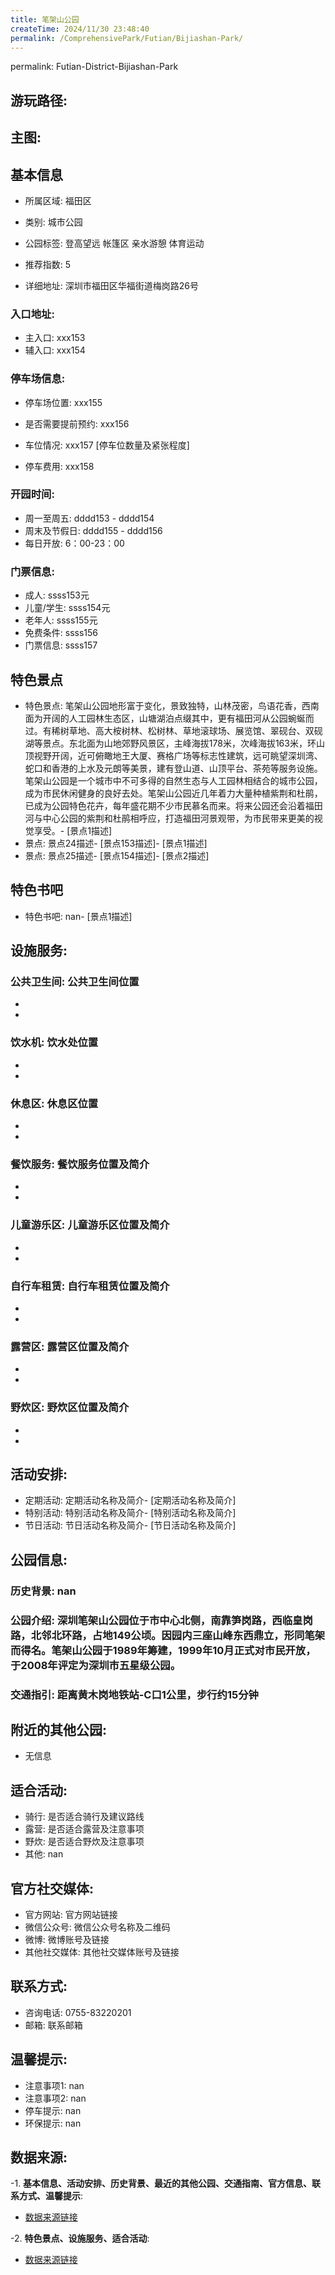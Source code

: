 ```yaml
---
title: 笔架山公园
createTime: 2024/11/30 23:48:40
permalink: /ComprehensivePark/Futian/Bijiashan-Park/
---
```

permalink: Futian-District-Bijiashan-Park
## 游玩路径:
<ImageCard
image="https://cgj.sz.gov.cn/attachment/1/1334/1334622/10775283.jpg"
title= "笔架山公园"
description= "笔架山公园地形富于变化，景致独特，山林茂密，鸟语花香，西南面为开阔的人工园林生态"
date="2024/11/30"
href="/"
author="深圳公园"
/>

## 主图:
<ImageCard
image="https://cgj.sz.gov.cn/img/4/4005/4005960/10775283.jpg"
title= "笔架山公园"
description= "深圳笔架山公园位于市中心北侧，南靠笋岗路，西临皇岗路，北邻北环路，占地149公顷。因园内三座山峰东西鼎立，形同笔架而得名。笔架山公园于1989年筹建，1999年"
date="2024/11/30"
href="/"
author="深圳公园"
/>

## 基本信息

- 所属区域: 福田区

- 类别: 城市公园

- 公园标签: 登高望远 帐篷区 亲水游憩 体育运动

- 推荐指数: 5

- 详细地址: 深圳市福田区华福街道梅岗路26号

### 入口地址:
- 主入口: xxx153
- 辅入口: xxx154
### 停车场信息:
- 停车场位置: xxx155

- 是否需要提前预约: xxx156

- 车位情况: xxx157 [停车位数量及紧张程度]

- 停车费用: xxx158

### 开园时间:
- 周一至周五: dddd153 - dddd154
- 周末及节假日: dddd155 - dddd156
- 每日开放: 6：00-23：00

### 门票信息:
- 成人: ssss153元
- 儿童/学生: ssss154元
- 老年人: ssss155元
- 免费条件: ssss156
- 门票信息: ssss157
## 特色景点
- 特色景点: 笔架山公园地形富于变化，景致独特，山林茂密，鸟语花香，西南面为开阔的人工园林生态区，山塘湖泊点缀其中，更有福田河从公园蜿蜒而过。有稀树草地、高大桉树林、松树林、草地滚球场、展览馆、翠砚台、双砚湖等景点。东北面为山地郊野风景区，主峰海拔178米，次峰海拔163米，环山顶视野开阔，近可俯瞰地王大厦、赛格广场等标志性建筑，远可眺望深圳湾、蛇口和香港的上水及元朗等美景，建有登山道、山顶平台、茶苑等服务设施。笔架山公园是一个城市中不可多得的自然生态与人工园林相结合的城市公园，成为市民休闲健身的良好去处。笔架山公园近几年着力大量种植紫荆和杜鹃，已成为公园特色花卉，每年盛花期不少市民慕名而来。将来公园还会沿着福田河与中心公园的紫荆和杜鹃相呼应，打造福田河景观带，为市民带来更美的视觉享受。- [景点1描述]
- 景点: 景点24描述- [景点153描述]- [景点1描述]
- 景点: 景点25描述- [景点154描述]- [景点2描述]
## 特色书吧
- 特色书吧: nan- [景点1描述]
## 设施服务:
### 公共卫生间: 公共卫生间位置
- 
- 
### 饮水机: 饮水处位置
- 
- 
### 休息区: 休息区位置
- 
- 
### 餐饮服务: 餐饮服务位置及简介
- 
- 
### 儿童游乐区: 儿童游乐区位置及简介
- 
- 
### 自行车租赁: 自行车租赁位置及简介
- 
- 
### 露营区: 露营区位置及简介
- 
- 
### 野炊区: 野炊区位置及简介

- 
- 
## 活动安排:
- 定期活动: 定期活动名称及简介- [定期活动名称及简介]
- 特别活动: 特别活动名称及简介- [特别活动名称及简介]
- 节日活动: 节日活动名称及简介- [节日活动名称及简介]
## 公园信息:
### 历史背景: nan
### 公园介绍: 深圳笔架山公园位于市中心北侧，南靠笋岗路，西临皇岗路，北邻北环路，占地149公顷。因园内三座山峰东西鼎立，形同笔架而得名。笔架山公园于1989年筹建，1999年10月正式对市民开放，于2008年评定为深圳市五星级公园。
### 交通指引: 距离黄木岗地铁站-C口1公里，步行约15分钟

## 附近的其他公园:
- 无信息

## 适合活动:
- 骑行: 是否适合骑行及建议路线
- 露营: 是否适合露营及注意事项
- 野炊: 是否适合野炊及注意事项
- 其他: nan

## 官方社交媒体:
- 官方网站: 官方网站链接
- 微信公众号: 微信公众号名称及二维码
- 微博: 微博账号及链接
- 其他社交媒体: 其他社交媒体账号及链接

## 联系方式:
- 咨询电话: 0755-83220201
- 邮箱: 联系邮箱

## 温馨提示:
- 注意事项1: nan
- 注意事项2: nan
- 停车提示: nan
- 环保提示: nan

## 数据来源:
-1. **基本信息、活动安排、历史背景、最近的其他公园、交通指南、官方信息、联系方式、温馨提示**:
- [数据来源链接](https://cgj.sz.gov.cn/xsmh/gysz/csgy/content/post_10775283.html)

-2. **特色景点、设施服务、适合活动**:
- [数据来源链接](https://cgj.sz.gov.cn/xsmh/gysz/csgy/content/post_10775283.html)

